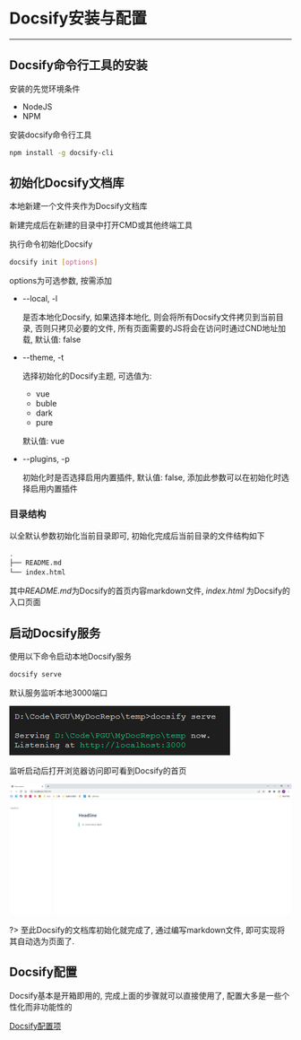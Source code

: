 # Docsify安装与配置

---

## Docsify命令行工具的安装

安装的先觉环境条件
- NodeJS
- NPM

安装docsify命令行工具
```bash
npm install -g docsify-cli
```

## 初始化Docsify文档库

本地新建一个文件夹作为Docsify文档库

新建完成后在新建的目录中打开CMD或其他终端工具

执行命令初始化Docsify

```bash
docsify init [options]
```

options为可选参数, 按需添加
- --local, -l

  是否本地化Docsify, 如果选择本地化, 则会将所有Docsify文件拷贝到当前目录, 否则只拷贝必要的文件, 所有页面需要的JS将会在访问时通过CND地址加载, 默认值: false

- --theme, -t

  选择初始化的Docsify主题, 可选值为:
  - vue
  - buble
  - dark
  - pure

  默认值: vue

- --plugins, -p

  初始化时是否选择启用内置插件, 默认值: false, 添加此参数可以在初始化时选择启用内置插件

### 目录结构

以全默认参数初始化当前目录即可, 初始化完成后当前目录的文件结构如下

```bash
.
├── README.md
└── index.html
```

其中*README.md*为Docsify的首页内容markdown文件, *index.html* 为Docsify的入口页面

## 启动Docsify服务

使用以下命令启动本地Docsify服务

```bash
docsify serve
```

默认服务监听本地3000端口

![docsify serve](../images/docsify_serve.PNG)

监听启动后打开浏览器访问即可看到Docsify的首页

![docsify index](../images/docsify_index.PNG)

?> 至此Docsify的文档库初始化就完成了, 通过编写markdown文件, 即可实现将其自动选为页面了.

## Docsify配置

Docsify基本是开箱即用的, 完成上面的步骤就可以直接使用了, 配置大多是一些个性化而非功能性的

[Docsify配置项](https://docsify.js.org/#/zh-cn/configuration)